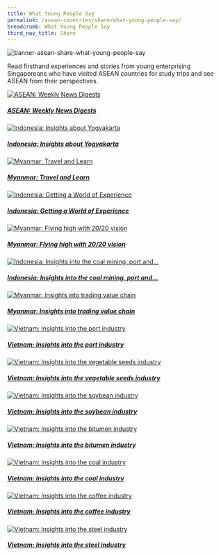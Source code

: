 ```yaml
---
title: What Young People Say
permalink: /asean-countries/share/what-young-people-say/
breadcrumb: What Young People Say
third_nav_title: Share
---
```

![banner-asean-share-what-young-people-say](\images\asean-youngpeople\What-young-people-say-new.jpg)

Read firsthand experiences and stories from young enterprising Singaporeans who have visited ASEAN countries for study trips and see ASEAN from their perspectives.

<div>
	<div class="row is-multiline">
		<div class="col is-half-tablet padding--bottom--lg">
			<a href="/asean-countries/share/what-young-people-say/asean-weekly-news-digests/" class="project-link">
				<img src="/images/asean-youngpeople/ASEAN-youth-reading-news-hanoi-small.jpg" alt="ASEAN: Weekly News Digests" class="project-image">
			<div class="project-card">
				<div class="project-title margin--bottom--xs">
					<h5><b>ASEAN: Weekly News Digests</b></h5>
				</div>
			</div>
			</a>
		</div>
		<!--div class="col is-half-tablet padding--bottom--lg">
			<a href="/asean-countries/share/what-young-people-say/myanmar-travel-and-learn/" class="project-link">
				<img src="/images/asean-youngpeople/Travel-and-learn-small.jpg" alt="Myanmar: Travel and Learn" class="project-image">
			<div class="project-card">
				<div class="project-title margin--bottom--xs">
					<h5><b>Myanmar: Travel and Learn</b></h5>
				</div>
			</div>
			</a>
		</div-->
	</div>
</div>

<p><p>

<div>
	<div class="row is-multiline">
		<div class="col is-half-tablet padding--bottom--lg">
			<a href="/asean-countries/share/what-young-people-say/indonesia-insights-about-yogyakarta/" class="project-link">
				<img src="/images/asean-youngpeople/SP-Indonesia-bg-small.jpg" alt="Indonesia: Insights about Yogyakarta" class="project-image">
			<div class="project-card">
				<div class="project-title margin--bottom--xs">
					<h5><b>Indonesia: Insights about Yogyakarta</b></h5>
				</div>
			</div>
			</a>
		</div>
		<div class="col is-half-tablet padding--bottom--lg">
			<a href="/asean-countries/share/what-young-people-say/myanmar-travel-and-learn/" class="project-link">
				<img src="/images/asean-youngpeople/Travel-and-learn-small.jpg" alt="Myanmar: Travel and Learn" class="project-image">
			<div class="project-card">
				<div class="project-title margin--bottom--xs">
					<h5><b>Myanmar: Travel and Learn</b></h5>
				</div>
			</div>
			</a>
		</div>
	</div>
</div>

<p><p>

<div>
	<div class="row is-multiline">
		<div class="col is-half-tablet padding--bottom--lg">
			<a href="/asean-countries/share/what-young-people-say/indonesia-getting-a-world-of-experience/" class="project-link">
				<img src="/images/asean-youngpeople/Getting-a-world-of-experience-small.jpg" alt="Indonesia: Getting a World of Experience" class="project-image">
			<div class="project-card">
				<div class="project-title margin--bottom--xs">
					<h5><b>Indonesia: Getting a World of Experience</b></h5>
				</div>
			</div>
			</a>
		</div>
		<div class="col is-half-tablet padding--bottom--lg">
			<a href="/asean-countries/share/what-young-people-say/myanmar-flying-high-with-20-20-vision/" class="project-link">
				<img src="/images/asean-youngpeople/Flying-high-small.jpg" alt="Myanmar: Flying high with 20/20 vision" class="project-image">
			<div class="project-card">
				<div class="project-title margin--bottom--xs">
					<h5><b>Myanmar: Flying high with 20/20 vision</b></h5>
				</div>
			</div>
			</a>
		</div>
	</div>
</div>

<p><p>

<div>
	<div class="row is-multiline">
		<div class="col is-half-tablet padding--bottom--lg">
			<a href="/asean-countries/share/what-young-people-say/indonesia-insights-into-coal-mining-port-shipping-industries/" class="project-link">
				<img src="/images/asean-youngpeople/Indonesia-insights-coal-port-shipping-small.jpg" alt="Indonesia: Insights into the coal mining, port and..." class="project-image">
			<div class="project-card">
				<div class="project-title margin--bottom--xs">
					<h5><b>Indonesia: Insights into the coal mining, port and...</b></h5>
				</div>
			</div>
			</a>
		</div>
		<div class="col is-half-tablet padding--bottom--lg">
			<a href="/asean-countries/share/what-young-people-say/myanmar-insights-trading-value-chain/" class="project-link">
				<img src="/images/asean-youngpeople/Myanmar-insights-value-chain-small.jpg" alt="Myanmar: Insights into trading value chain" class="project-image">
			<div class="project-card">
				<div class="project-title margin--bottom--xs">
					<h5><b>Myanmar: Insights into trading value chain</b></h5>
				</div>
			</div>
			</a>
		</div>
	</div>
</div>

<p><p>

<div>
	<div class="row is-multiline">
		<div class="col is-half-tablet padding--bottom--lg">
			<a href="/asean-countries/share/what-young-people-say/vietnam-insights-port-industry/" class="project-link">
				<img src="/images/asean-youngpeople/Vietnam-insights-port-industry-small.jpg" alt="Vietnam: Insights into the port industry" class="project-image">
			<div class="project-card">
				<div class="project-title margin--bottom--xs">
					<h5><b>Vietnam: Insights into the port industry</b></h5>
				</div>
			</div>
			</a>
		</div>
		<div class="col is-half-tablet padding--bottom--lg">
			<a href="/asean-countries/share/what-young-people-say/vietnam-insights-vegetable-industry/" class="project-link">
				<img src="/images/asean-youngpeople/Vietnam-vegetable-seeds-small.jpg" alt="Vietnam: Insights into the vegetable seeds industry" class="project-image">
			<div class="project-card">
				<div class="project-title margin--bottom--xs">
					<h5><b>Vietnam: Insights into the vegetable seeds industry</b></h5>
				</div>
			</div>
			</a>
		</div>
	</div>
</div>

<p><p>

<div>
	<div class="row is-multiline">
		<div class="col is-half-tablet padding--bottom--lg">
			<a href="/asean-countries/share/what-young-people-say/vietnam-insights-soybean-industry/" class="project-link">
				<img src="/images/asean-youngpeople/Vietnam-soybeans-industry-small.jpg" alt="Vietnam: Insights into the soybean industry" class="project-image">
			<div class="project-card">
				<div class="project-title margin--bottom--xs">
					<h5><b>Vietnam: Insights into the soybean industry</b></h5>
				</div>
			</div>
			</a>
		</div>
		<div class="col is-half-tablet padding--bottom--lg">
			<a href="/asean-countries/share/what-young-people-say/vietnam-insights-bitumen-industry/" class="project-link">
				<img src="/images/asean-youngpeople/Vietnam-bitumen-industry-small.jpg" alt="Vietnam: Insights into the bitumen industry" class="project-image">
			<div class="project-card">
				<div class="project-title margin--bottom--xs">
					<h5><b>Vietnam: Insights into the bitumen industry</b></h5>
				</div>
			</div>
			</a>
		</div>
	</div>
</div>

<p><p>

<div>
	<div class="row is-multiline">
		<div class="col is-half-tablet padding--bottom--lg">
			<a href="/asean-countries/share/what-young-people-say/vietnam-insights-coal-industry/" class="project-link">
				<img src="/images/asean-youngpeople/Vietnam-coal-industry-small.jpg" alt="Vietnam: Insights into the coal industry" class="project-image">
			<div class="project-card">
				<div class="project-title margin--bottom--xs">
					<h5><b>Vietnam: Insights into the coal industry</b></h5>
				</div>
			</div>
			</a>
		</div>
		<div class="col is-half-tablet padding--bottom--lg">
			<a href="/asean-countries/share/what-young-people-say/vietnam-insights-coffee-industry/" class="project-link">
				<img src="/images/asean-youngpeople/Vietnam-coffee-industry-small.jpg" alt="Vietnam: Insights into the coffee industry" class="project-image">
			<div class="project-card">
				<div class="project-title margin--bottom--xs">
					<h5><b>Vietnam: Insights into the coffee industry</b></h5>
				</div>
			</div>
			</a>
		</div>
	</div>
</div>

<p><p>

<div>
	<div class="row is-multiline">
		<div class="col is-half-tablet padding--bottom--lg">
			<a href="/asean-countries/share/what-young-people-say/vietnam-insights-steel-industry/" class="project-link">
				<img src="/images/asean-youngpeople/Vietnam-steel-industry-small.jpg" alt="Vietnam: Insights into the steel industry" class="project-image">
			<div class="project-card">
				<div class="project-title margin--bottom--xs">
					<h5><b>Vietnam: Insights into the steel industry</b></h5>
				</div>
			</div>
			</a>
		</div>
	</div>
</div>